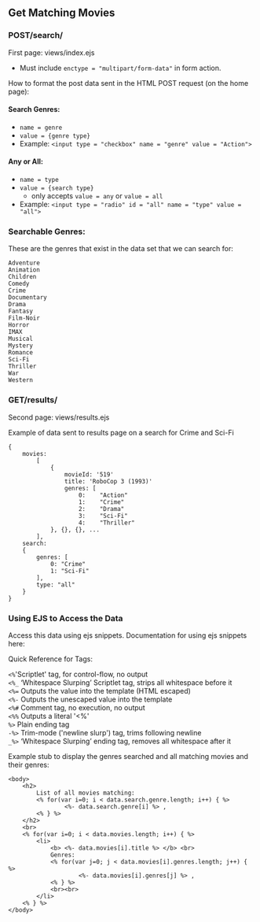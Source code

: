 ## Get Matching Movies

### POST/search/
First page: views/index.ejs

* Must include  `enctype = "multipart/form-data"` in form action.
    
How to format the post data sent in the HTML POST request (on the home page):
#### Search Genres:
* `name = genre`
* `value = {genre type}`    
* Example: `<input type = "checkbox" name = "genre" value = "Action">`   
#### Any or All:
* `name = type`
* `value = {search type}`    
    * only accepts `value = any` or `value = all`    
* Example: `<input type = "radio" id = "all" name = "type" value = "all">`

   

### Searchable Genres:   
These are the genres that exist in the data set that we can search for:    

    Adventure   
    Animation    
    Children    
    Comedy    
    Crime    
    Documentary    
    Drama    
    Fantasy    
    Film-Noir    
    Horror    
    IMAX    
    Musical    
    Mystery    
    Romance    
    Sci-Fi   
    Thriller   
    War   
    Western   


### GET/results/   
Second page: views/results.ejs

Example of data sent to results page on a search for Crime and Sci-Fi
```
{
    movies:
        [
            {
                movieId: '519'
                title: 'RoboCop 3 (1993)'
                genres: [
                    0:    "Action"
                    1:    "Crime"
                    2:    "Drama"
                    3:    "Sci-Fi"
                    4:    "Thriller"
            }, {}, {}, ...
        ],
    search:
    {
        genres: [
            0: "Crime"
            1: "Sci-Fi"
        ],
        type: "all"      
    }
}

```

### Using EJS to Access the Data   

Access this data using ejs snippets. Documentation for using ejs snippets here:



Quick Reference for Tags:

`<%`'Scriptlet' tag, for control-flow, no output    
`<%_` ‘Whitespace Slurping’ Scriptlet tag, strips all whitespace before it     
`<%=` Outputs the value into the template (HTML escaped)    
`<%-` Outputs the unescaped value into the template    
`<%#` Comment tag, no execution, no output    
`<%%` Outputs a literal '<%'    
`%>` Plain ending tag    
`-%>` Trim-mode ('newline slurp') tag, trims following newline    
`_%>` ‘Whitespace Slurping’ ending tag, removes all whitespace after it    


Example stub to display the genres searched and all matching movies and their genres:   

```
<body>
    <h2>
        List of all movies matching: 
        <% for(var i=0; i < data.search.genre.length; i++) { %>
                <%- data.search.genre[i] %> ,
        <% } %>
    </h2>
    <br>
    <% for(var i=0; i < data.movies.length; i++) { %>
        <li>
            <b> <%- data.movies[i].title %> </b> <br>
            Genres:  
            <% for(var j=0; j < data.movies[i].genres.length; j++) { %>
                    <%- data.movies[i].genres[j] %> ,
            <% } %>
            <br><br>
        </li>
    <% } %>
</body>
```




